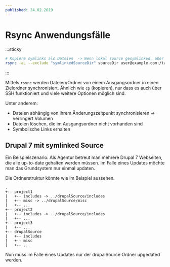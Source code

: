 ```yaml
---
published: 24.02.2019
---
```


# Rsync Anwendungsfälle

:::sticky

```bash
# Kopiere symlinks als Dateien  -> Wenn lokal source gesymlinked, aber remote nicht.
rsync -aL --exclude "symlinkedSourceDir" sourceDir user@example.com:/targetDir
```

:::

Mittels `rsync` werden Dateien/Ordner von einem Ausgangsordner in einen Zielordner synchronisiert. Ähnlich wie `cp` (kopieren), nur dass es auch über SSH funktioniert und viele weitere Optionen möglich sind.

Unter anderem:

- Dateien abhängig von ihrem Änderungszeitpunkt synchronisieren -> verringert Volumen
- Dateien löschen, die im Ausgangsordner nicht vorhanden sind
- Symbolische Links erhalten

## Drupal 7 mit symlinked Source

Ein Beispielszenario:
Als Agentur betreut man mehrere Drupal 7 Webseiten, die alle up-to-date gehalten werden müssen.
Im Falle eines Updates möchte man das Grundsystem nur einmal updaten.

Die Ordnerstruktur könnte wie im Beispiel aussehen.

```
.
+-- project1
|   +-- includes -> ../drupalSource/includes
|   +-- misc -> ../drupalSource/misc
|   +-- ...
+-- project2
|   +-- includes -> ../drupalSource/includes
|   +-- ...
+-- project3
|   +-- ...
+-- drupalSource
|   +-- includes
|   +-- misc
|   +-- ...
```

Nun muss im Falle eines Updates nur der drupalSource Ordner upgedated werden.
